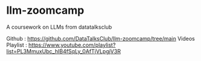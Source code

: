 # llm-zoomcamp
A coursework on LLMs from datatalksclub

Github : https://github.com/DataTalksClub/llm-zoomcamp/tree/main
Videos Playlist : https://www.youtube.com/playlist?list=PL3MmuxUbc_hIB4fSqLy_0AfTjVLpgjV3R
